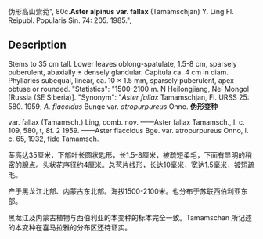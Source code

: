 伪形高山紫菀",
80c.**Aster alpinus var. fallax** (Tamamschjan) Y. Ling Fl. Reipubl. Popularis Sin. 74: 205. 1985.",

## Description
Stems to 35 cm tall. Lower leaves oblong-spatulate, 1.5-8 cm, sparsely puberulent, abaxially ± densely glandular. Capitula ca. 4 cm in diam. Phyllaries subequal, linear, ca. 10 × 1.5 mm, sparsely puberulent, apex obtuse or rounded.
  "Statistics": "1500-2100 m. N Heilongjiang, Nei Mongol [Russia (SE Siberia)].
  "Synonym": "*Aster fallax* Tamamschjan, Fl. URSS 25: 580. 1959; *A. flaccidus* Bunge var. *atropurpureus* Onno.
**伪形变种**

var. fallax (Tamamsch.) Ling, comb. nov. ——Aster fallax Tamamsch., l. c. 109, 580, t, 8f. 2 1959. ——Aster flaccidus Bge. var. atropurpureus Onno, l. c. 65, 1932, fide Tamamsch.

茎高达35厘米，下部叶长圆状匙形，长1.5-8厘米，被疏短柔毛，下面有显明的稍密的腺点。头状花序径约4厘米。总苞片线形，长达10毫米，宽达1.5毫米，被短疏毛。

产于黑龙江北部、内蒙古东北部。海拔1500-2100米。也分布于苏联西伯利亚东部。

黑龙江及内蒙古植物与西伯利亚的本变种的标本完全一致。Tamamschan 所记述的本变种在喜马拉雅的分布区还待证实。
